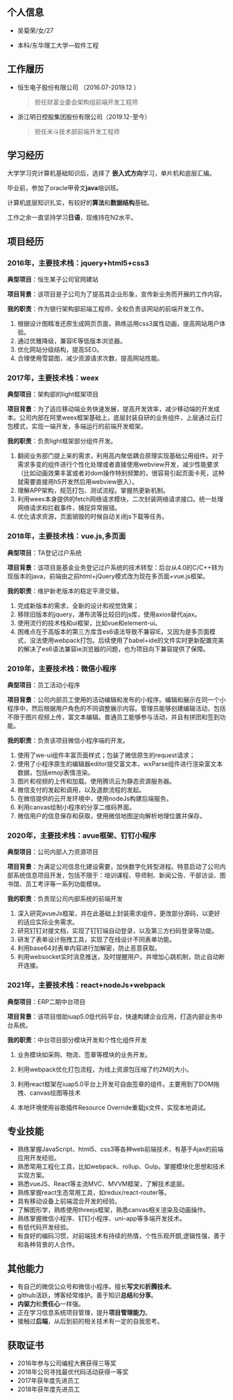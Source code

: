 ## 个人信息

- 吴菊荣/女/27

- 本科/东华理工大学—软件工程

## 工作履历

- 恒生电子股份有限公司 （2016.07-2019.12 ）

  > 担任财富业委会架构组前端开发工程师

- 浙江明日控股集团股份有限公司（2019.12-至今）

  > 担任米斗技术部前端开发工程师

## 学习经历

大学学习完计算机基础知识后，选择了 **嵌入式方向**学习，单片机和底层汇编。

毕业前，参加了oracle甲骨文**java**培训班。

计算机底层知识扎实，有较好的**算法**和**数据结构**基础。

工作之余一直坚持学习**日语**，现维持在N2水平。



## 项目经历

### 2016年，主要技术栈：jquery+html5+css3
**典型项目**：恒生某子公司官网建站

**项目背景**：该项目是子公司为了提高其企业形象，宣传新业务而开展的工作内容。

**我的职责**：作为银行架构部前端工程师，全权负责该网站的前端开发工作。

1. 根据设计图精准还原生成网页页面，熟练运用css3属性动画，提高网站用户体验。
2. 通过优雅降级，兼容IE等低版本浏览器。
3. 优化网站分级结构，提高SEO。
4. 合理使用雪碧图，减少资源请求次数，提高网站性能。

### 2017年，主要技术栈：weex
**典型项目**：架构部的light框架项目

**项目背景**：为了适应移动端业务快速发展，提高开发效率，减少移动端的开发成本。公司内部在阿里weex框架基础上，底层封装自研的业务组件，上层通过云打包模式，实现一端开发，多端运行的前端开发框架。

**我的职责**：负责light框架部分组件开发。

1. 翻阅业务部门提上来的需求，利用高内聚低耦合原理实现基础公用组件。对于需求多变的组件进行个性化处理或者直接使用webview开发，减少性能要求（比如动画效果丰富或者对dom操作特别频繁的，很容易引起页面卡死，这种就需要直接用h5开发然后用webview嵌入）。
2. 理解APP架构，规范打包、测试流程。掌握热更新机制。
3. 利用weex本身提供的fetch网络请求模块，二次封装网络请求接口。统一处理网络请求和拦截事件，捕捉异常报错。
4. 优化请求资源，页面销毁的时候自动关闭js下载等任务。

### 2018年，主要技术栈：vue.js,多页面
**典型项目**：TA登记过户系统

**项目背景**：该项目是基金业务登记过户系统的技术转型：后台从4.0的C/C++转为现版本的java，前端由之前html+jQuery模式改为现在多页面+vue.js框架。

**我的职责**：维护新老版本的稳定平滑交替。

1. 完成新版本的需求，全新的设计和视觉效果；
2. 移除旧版本的jquery，瀑布流等比较旧的js库，使用axios替代ajax。
3. 使用流行的技术栈和ui框架，比如vue和element-ui。
4. 困难点在于高版本的第三方库含es6语法导致不兼容IE。又因为是多页面模式，没法使用webpack打包。后续使用了babel+ide的文件实时更新配置完美的解决了es6语法兼容ie浏览器的问题，也为项目向下兼容提供了保障。

### 2019年，主要技术栈：微信小程序
**典型项目**：员工活动小程序

**项目背景**：公司内部员工使用的活动编辑和发布的小程序。编辑和展示在同一个小程序中，然后根据用户角色的不同调整展示内容。管理员能够创建编辑活动，包括不限于图片视频上传，富文本编辑。普通员工能够参与活动，并且有拼团和签到功能。

**我的职责**：负责该项目微信小程序端的开发。

1. 使用了we-ui组件丰富页面样式；包装了微信原生的request请求；
2. 使用了小程序原生的编辑器editor提交富文本，wxParse组件进行渲染富文本数据，包括emoji表情渲染。
3. 图片和视频的上传和加载。使用腾讯云为静态资源服务器。
4. 微信支付的发起和调用，以及退款流程的发起。
5. 在微信提供的云开发环境中，使用nodeJs构建后端服务。
6. 利用canvas绘制小程序的分享二维码界面。
7. 微信用户的信息保存和获取，使用微信地图逆向解析地理位置并保存。

### 2020年，主要技术栈：avue框架、钉钉小程序
**典型项目**：公司内部人力资源项目

**项目背景**：为满足公司信息化建设需要，加快数字化转型进程。特意启动了公司内部系统信息项目开发，包括不限于：培训课程、导师制、新闻公告、干部访谈、图书馆、员工考评等一系列功能模块。

**我的职责**：负责现公司内部系统的前端开发

1. 深入研究avueJs框架，并在此基础上封装需求组件，更改部分源码，以更好的适应实际业务需求。
2. 研究钉钉对接文档，实现了钉钉端自动登录，以及第三方扫码登录等功能。
3. 研发了表单设计拖拽工具，实现了在线设计不同表单功能。
4. 利用base64对表单内容进行加解密，防止恶意获取。
5. 利用websocket实时消息推送，及时提醒用户。并增加心跳机制，防止自动断开连接。

### 2021年，主要技术栈：react+nodeJs+webpack
**典型项目**：ERP二期中台项目

**项目背景**：该项目借助iuap5.0低代码平台，快速构建企业应用，打造内部业务中台系统。

**我的职责**：中台项目部分模块开发和个性化组件开发

1. 业务模块如采购、物流、签章等模块的业务开发。

2. 利用webpack优化打包流程，为线上资源包压缩了约2M的大小。

3. 利用react框架在iuap5.0平台上开发可自由签章的组件。主要用到了DOM拖拽、canvas绘图等技术

4. 本地环境使用谷歌插件Resource Override重载js文件，实现本地调试。

   

## 专业技能

- 熟练掌握JavaScript、html5、css3等各种web前端技术，有基于Ajax的前端应用开发经验。
- 熟悉常用工程化工具，比如webpack、rollup、Gulp。掌握模块化思想和技术实现方案。
- 熟悉vueJS、React等主流MVC、MVVM框架，了解技术底层。
- 熟练掌握react生态常用工具，如redux/react-router等。
- 具有移动设备上前端混合开发的经验。
- 了解图形学，熟练使用threejs框架，熟悉canvas相关渲染及动画操作。
- 熟练掌握微信小程序、钉钉小程序、uni-app等多端开发技术。
- 有低代码开发经验。
- 有良好的编码习惯，对前端技术有持续的热情，个性乐观开朗,逻辑性强，善于和各种背景的人合作。



## 其他能力

- 有自己的微信公众号和微信小程序。擅长**写文**和**折腾技术**。
- github活跃，博客经常维护。善于知识**总结**和**分享**。
- **内驱力**和**责任心**一样强。
- 正在学习信息系统项目管理，提升**项目管理能力**。
- 接触过**后端**，从后到前的相关技术有一定的自我思考。



## 获取证书

- 2016年参与公司编程大赛获得三等奖
- 2018年公司寻找最优代码活动获得一等奖
- 2017年获年度先进员工
- 2018年获年度先进员工